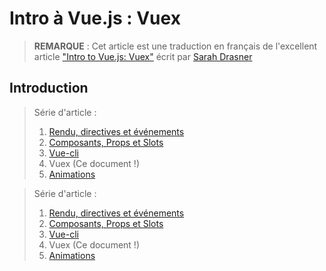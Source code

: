 # Intro à Vue.js : Vuex

>**REMARQUE** : Cet article est une traduction en français de l'excellent article ["Intro to Vue.js: Vuex"](https://css-tricks.com/intro-to-vue-4-vuex/) écrit par [Sarah Drasner](https://github.com/sdras)

## Introduction



> Série d'article :
>  1. [Rendu, directives et événements](../intro-to-vue-1-rendering-directives-events)
>  2. [Composants, Props et Slots](../intro-to-vue-2-components-props-slots)
>  3. [Vue-cli](../intro-to-vue-3-vue-cli-lifecycle-hooks)
>  4. Vuex (Ce document !)
>  5. [Animations](../intro-to-vue-5-animations)



> Série d'article :
>  1. [Rendu, directives et événements](../intro-to-vue-1-rendering-directives-events)
>  2. [Composants, Props et Slots](../intro-to-vue-2-components-props-slots)
>  3. [Vue-cli](../intro-to-vue-3-vue-cli-lifecycle-hooks)
>  4. Vuex (Ce document !)
>  5. [Animations](../intro-to-vue-5-animations)

